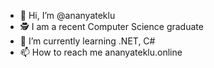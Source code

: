- 👋 Hi, I’m @ananyateklu
- 🕵 I am a recent Computer Science graduate
- 🌱 I’m currently learning .NET, C#
- 📫 How to reach me ananyateklu.online

<!---
ananyateklu/ananyateklu is a ✨ special ✨ repository because its `README.md` (this file) appears on your GitHub profile.
You can click the Preview link to take a look at your changes.
--->
